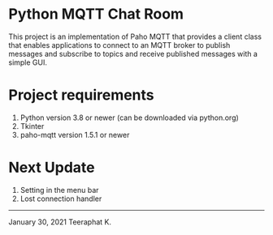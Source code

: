 # Python MQTT Chat Room

This project is an implementation of Paho MQTT that
provides a client class that enables applications to connect to
an MQTT broker to publish messages and subscribe to topics
and receive published messages with a simple GUI.

# Project requirements
1. Python version 3.8 or newer (can be downloaded via python.org)
2. Tkinter
3. paho-mqtt version 1.5.1 or newer


# Next Update

1. Setting in the menu bar
2. Lost connection handler

----------------
January 30, 2021
Teeraphat K.
